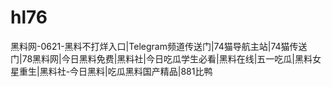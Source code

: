 # hl76
黑料网-0621-黑料不打烊入口|Telegram频道传送门|74猫导航主站|74猫传送门|78黑料网|今日黑料免费|黑料社|今日吃瓜学生必看|黑料在线|五一吃瓜|黑料女星重生|黑料社-今日黑料|吃瓜黑料国产精品|881比鸭
